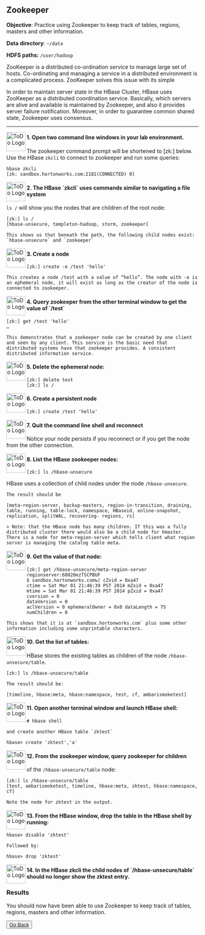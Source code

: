 ## Zookeeper

**Objective**: Practice using Zookeeper to keep track of tables, regions, masters and other information.

**Data directory**: `~/data`

**HDFS paths:** `/user/hadoop`

ZooKeeper is a distributed co-ordination service to manage large set of hosts. Co-ordinating and managing 
a service in a distributed environment is a complicated process. ZooKeeper solves this issue with its simple 

In order to maintain server state in the HBase Cluster, HBase uses ZooKeeper as a distributed coordination service. 
Basically, which servers are alive and available is maintained by Zookeeper, and also it provides server 
failure notification. Moreover, in order to guarantee common shared state, Zookeeper uses consensus.

----

<img src="https://user-images.githubusercontent.com/558905/40613898-7a6c70d6-624e-11e8-9178-7bde851ac7bd.png" align="left" width="50" height="50" title="ToDo Logo"> 
<h4>1.	Open two command line windows in your lab environment.</h4>

The zookeeper command prompt will be shortened to [zk:] below. Use the HBase `zkcli` to connect to zookeeper and run some queries:

```console
hbase zkcli
[zk: sandbox.hortonworks.com:2181(CONNECTED) 0]
```

<img src="https://user-images.githubusercontent.com/558905/40613898-7a6c70d6-624e-11e8-9178-7bde851ac7bd.png" align="left" width="50" height="50" title="ToDo Logo"> 
<h4>2.	The HBase `zkcli` uses commands similar to navigating a file system</h4>

`ls /` will show you the nodes that are children of the root node:

```console
[zk:] ls /
[hbase-unsecure, templeton-hadoop, storm, zookeeper]
```
    
    This shows us that beneath the path, the following child nodes exist: `hbase-unsecure` and `zookeeper`

<img src="https://user-images.githubusercontent.com/558905/40613898-7a6c70d6-624e-11e8-9178-7bde851ac7bd.png" align="left" width="50" height="50" title="ToDo Logo"> 
<h4>3.	Create  a node</h4>

```console
[zk:] create -e /test 'hello'
```
    
    This creates a node /test with a value of “hello”. The node with -e is an ephemeral node, it will exist as long as the creator of the node is connected to zookeeper.


<img src="https://user-images.githubusercontent.com/558905/40613898-7a6c70d6-624e-11e8-9178-7bde851ac7bd.png" align="left" width="50" height="50" title="ToDo Logo"> 
<h4>4.	Query zookeeper from the other terminal window to get the value of `/test`</h4>

```console
[zk:] get /test 'hello'
…
```

    This demonstrates that a zookeeper node can be created by one client and seen by any client. This service is the basic need that distributed systems have that zookeeper provides. A consistent distributed information service.

<img src="https://user-images.githubusercontent.com/558905/40613898-7a6c70d6-624e-11e8-9178-7bde851ac7bd.png" align="left" width="50" height="50" title="ToDo Logo"> 
<h4>5.	Delete the ephemeral node:</h4>

```console
[zk:] delete test 
[zk:] ls /
```
    
<img src="https://user-images.githubusercontent.com/558905/40613898-7a6c70d6-624e-11e8-9178-7bde851ac7bd.png" align="left" width="50" height="50" title="ToDo Logo"> 
<h4>6.	Create a persistent node</h4>

```console
[zk:] create /test 'hello'
```
    
<img src="https://user-images.githubusercontent.com/558905/40613898-7a6c70d6-624e-11e8-9178-7bde851ac7bd.png" align="left" width="50" height="50" title="ToDo Logo"> 
<h4>7.	Quit the command line shell and reconnect</h4>

Notice your node persists if you reconnect or if you get the node from the other connection.

<img src="https://user-images.githubusercontent.com/558905/40613898-7a6c70d6-624e-11e8-9178-7bde851ac7bd.png" align="left" width="50" height="50" title="ToDo Logo"> 
<h4>8. List the HBase zookeeper nodes:</h4>

```console
[zk:] ls /hbase-unsecure
```
	
HBase uses a collection of child nodes under the node `/hbase-unsecure`.

    The result should be

```console
[meta-region-server, backup-masters, region-in-transition, draining, table, running, table-lock, namespace, HBaseid, online-snapshot, replication, splitWAL, recovering- regions, rs]
```
    
    > Note: that the HBase node has many children. If this was a fully distributed cluster there would also be a child node for hmaster. There is a node for meta-region-server which tells client what region server is managing the catalog table meta.
 
<img src="https://user-images.githubusercontent.com/558905/40613898-7a6c70d6-624e-11e8-9178-7bde851ac7bd.png" align="left" width="50" height="50" title="ToDo Logo"> 
<h4>9.	Get the value of that node:</h4>

```console
[zk:] get /hbase-unsecure/meta-region-server regionserver:60020ezTSCPBUF
$ sandbox.hortonworks.comъ( cZxid = 0xa47
ctime = Sat Mar 01 21:46:39 PST 2014 mZxid = 0xa47
mtime = Sat Mar 01 21:46:39 PST 2014 pZxid = 0xa47
cversion = 0
dataVersion = 0
aclVersion = 0 ephemeralOwner = 0x0 dataLength = 75
numChildren = 0
```
    
    This shows that it is at `sandbox.hortonworks.com` plus some other information including some unprintable characters.

<img src="https://user-images.githubusercontent.com/558905/40613898-7a6c70d6-624e-11e8-9178-7bde851ac7bd.png" align="left" width="50" height="50" title="ToDo Logo"> 
<h4>10.	 Get the list of tables:</h4>

HBase stores the existing tables as children of the node `/hbase-unsecure/table`.

```console
[zk:] ls /hbase-unsecure/table
```
    
    The result should be:

```console
[timeline, hbase:meta, hbase:namespace, test, cf, ambarismoketest]
```
    
<img src="https://user-images.githubusercontent.com/558905/40613898-7a6c70d6-624e-11e8-9178-7bde851ac7bd.png" align="left" width="50" height="50" title="ToDo Logo"> 
<h4>11.	Open another terminal window and launch HBase shell:</h4>

```console
# hbase shell
```
    
    and create another HBase table `zktest`

```console
hbase> create 'zktest','a'
```
    
<img src="https://user-images.githubusercontent.com/558905/40613898-7a6c70d6-624e-11e8-9178-7bde851ac7bd.png" align="left" width="50" height="50" title="ToDo Logo"> 
<h4>12. From the zookeeper window, query zookeeper for children </h4>

of the `/hbase-unsecure/table` node:

```console
[zk:] ls /hbase-unsecure/table
[test, ambarismoketest, timeline, hbase:meta, zktest, hbase:namespace, cf]

```
    
    Note the node for zktest in the output.
 
<img src="https://user-images.githubusercontent.com/558905/40613898-7a6c70d6-624e-11e8-9178-7bde851ac7bd.png" align="left" width="50" height="50" title="ToDo Logo"> 
<h4>13.	From the HBase window, drop the table in the HBase shell by running:</h4>

```console
hbase> disable 'zktest'
```
    
    Followed by:

```console
hbase> drop 'zktest'
```
    
<img src="https://user-images.githubusercontent.com/558905/40613898-7a6c70d6-624e-11e8-9178-7bde851ac7bd.png" align="left" width="50" height="50" title="ToDo Logo"> 
<h4>14.	In the HBase zkcli the child nodes of `/hbase-unsecure/table` should no longer show the zktest entry.</h4>


### Results

You should now have been able to use Zookeeper to keep track of tables, regions, masters and other information.


<button type="button"><a href="https://virtuant.github.io/hadoop-overview-spark-hwx/">Go Back</a></button>
<br>
<br>

